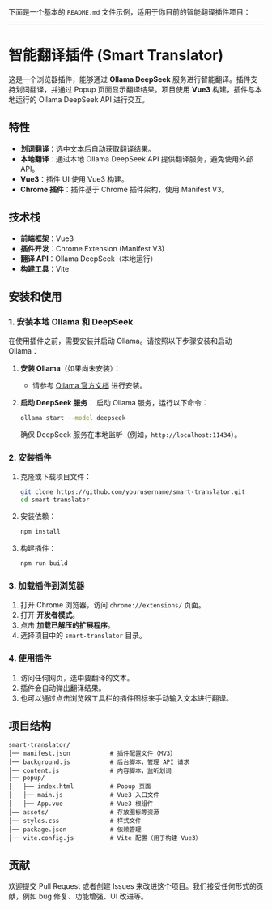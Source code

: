 下面是一个基本的 `README.md` 文件示例，适用于你目前的智能翻译插件项目：

---

# 智能翻译插件 (Smart Translator)

这是一个浏览器插件，能够通过 **Ollama DeepSeek** 服务进行智能翻译。插件支持划词翻译，并通过 Popup 页面显示翻译结果。项目使用 **Vue3** 构建，插件与本地运行的 Ollama DeepSeek API 进行交互。

## 特性
- **划词翻译**：选中文本后自动获取翻译结果。
- **本地翻译**：通过本地 Ollama DeepSeek API 提供翻译服务，避免使用外部 API。
- **Vue3**：插件 UI 使用 Vue3 构建。
- **Chrome 插件**：插件基于 Chrome 插件架构，使用 Manifest V3。

## 技术栈
- **前端框架**：Vue3
- **插件开发**：Chrome Extension (Manifest V3)
- **翻译 API**：Ollama DeepSeek（本地运行）
- **构建工具**：Vite

## 安装和使用

### 1. 安装本地 Ollama 和 DeepSeek

在使用插件之前，需要安装并启动 Ollama。请按照以下步骤安装和启动 Ollama：

1. **安装 Ollama**（如果尚未安装）：
   - 请参考 [Ollama 官方文档](https://ollama.com) 进行安装。

2. **启动 DeepSeek 服务**：
   启动 Ollama 服务，运行以下命令：
   ```bash
   ollama start --model deepseek
   ```

   确保 DeepSeek 服务在本地监听（例如，`http://localhost:11434`）。

### 2. 安装插件

1. 克隆或下载项目文件：
   ```bash
   git clone https://github.com/yourusername/smart-translator.git
   cd smart-translator
   ```

2. 安装依赖：
   ```bash
   npm install
   ```

3. 构建插件：
   ```bash
   npm run build
   ```

### 3. 加载插件到浏览器

1. 打开 Chrome 浏览器，访问 `chrome://extensions/` 页面。
2. 打开 **开发者模式**。
3. 点击 **加载已解压的扩展程序**。
4. 选择项目中的 `smart-translator` 目录。

### 4. 使用插件

1. 访问任何网页，选中要翻译的文本。
2. 插件会自动弹出翻译结果。
3. 也可以通过点击浏览器工具栏的插件图标来手动输入文本进行翻译。

## 项目结构

```
smart-translator/
│── manifest.json           # 插件配置文件（MV3）
│── background.js           # 后台脚本，管理 API 请求
│── content.js              # 内容脚本，监听划词
│── popup/
│   ├── index.html          # Popup 页面
│   ├── main.js             # Vue3 入口文件
│   ├── App.vue             # Vue3 根组件
│── assets/                 # 存放图标等资源
│── styles.css              # 样式文件
│── package.json            # 依赖管理
│── vite.config.js          # Vite 配置（用于构建 Vue3）
```

## 贡献

欢迎提交 Pull Request 或者创建 Issues 来改进这个项目。我们接受任何形式的贡献，例如 bug 修复、功能增强、UI 改进等。
